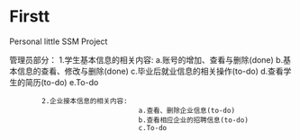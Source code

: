 # Firstt
Personal little SSM Project

管理员部分：
			1.学生基本信息的相关内容:
									a.账号的增加、查看与删除(done)
									b.基本信息的查看、修改与删除(done)
									c.毕业后就业信息的相关操作(to-do)
									d.查看学生的简历(to-do)
									e.To-do
			
			
			2.企业接本信息的相关内容:
									a.查看、删除企业信息(to-do)
									b.查看相应企业的招聘信息(to-do)
									c.To-do
